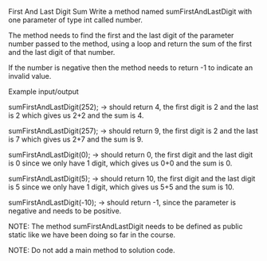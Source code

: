 First And Last Digit Sum
Write a method named sumFirstAndLastDigit with one parameter of type int called number. 

The method needs to find the first and the last digit of the parameter number passed to the method, using a loop and return the sum of the first and the last digit of that number.

If the number is negative then the method needs to return -1 to indicate an invalid value.

Example input/output

sumFirstAndLastDigit(252); → should return 4, the first digit is 2 and the last is 2 which gives us 2+2 and the sum is 4.

sumFirstAndLastDigit(257); → should return 9, the first digit is 2 and the last is 7 which gives us 2+7 and the sum is 9.

sumFirstAndLastDigit(0); → should return 0, the first digit and the last digit is 0 since we only have 1 digit, which gives us 0+0 and the sum is 0.

sumFirstAndLastDigit(5); → should return 10, the first digit and the last digit is 5 since we only have 1 digit, which gives us 5+5 and the sum is 10.

sumFirstAndLastDigit(-10); → should return -1, since the parameter is negative and needs to be positive.



NOTE: The method sumFirstAndLastDigit​ needs to be defined as public static like we have been doing so far in the course.

NOTE: Do not add a  main method to solution code.
